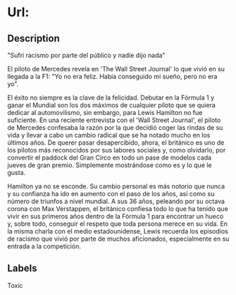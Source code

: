 # Url: 



## Description 

"Sufrí racismo por parte del público y nadie dijo nada"

El piloto de Mercedes revela en 'The Wall Street Journal' lo que vivió en su llegada a la F1: "Yo no era feliz. Había conseguido mi sueño, pero no era yo".

El éxito no siempre es la clave de la felicidad. Debutar en la Fórmula 1 y ganar el Mundial son los dos máximos de cualquier piloto que se quiera dedicar al automovilismo, sin embargo, para Lewis Hamilton no fue suficiente. En una reciente entrevista con el 'Wall Street Journal', el piloto de Mercedes confesaba la razón por la que decidió coger las rindas de su vida y llevar a cabo un cambio radical que se ha notado mucho en los últimos años. De querer pasar desapercibido, ahora, el británico es uno de los pilotos más reconocidos por sus labores sociales y, como olvidarlo, por convertir el paddock del Gran Circo en todo un pase de modelos cada jueves de gran premio. Simplemente mostrándose como es y lo que le gusta.

Hamilton ya no se esconde. Su cambio personal es más notorio que nunca y su confianza ha ido en aumento con el paso de los años, así como su número de triunfos a nivel mundial. A sus 36 años, peleando por su octava corona con Max Verstappen, el británico confiesa todo lo que ha tenido que vivir en sus primeros años dentro de la Fórmula 1 para encontrar un hueco y, sobre todo, conseguir el respeto que toda persona merece en su vida. En la misma charla con el medio estadounidense, Lewis recuerda los episodios de racismo que vivió por parte de muchos aficionados, especialmente en su entrada a la competición.

## Labels 

Toxic

